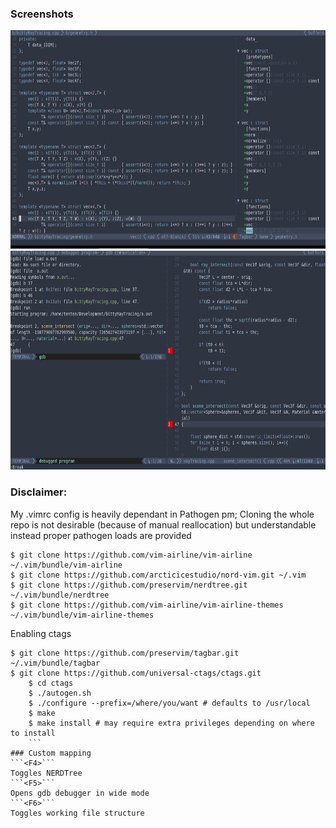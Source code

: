 ### Screenshots
<center><img src="1.png" width="600" height="350" /></center>
<center><img src="2.png" width="600" height="350" /></center>

### Disclaimer: 
My .vimrc config is heavily dependant in Pathogen pm; Cloning the whole repo is not desirable (because of manual reallocation) but understandable 
instead proper pathogen loads are provided 

```
$ git clone https://github.com/vim-airline/vim-airline ~/.vim/bundle/vim-airline
$ git clone https://github.com/arcticicestudio/nord-vim.git ~/.vim
$ git clone https://github.com/preservim/nerdtree.git ~/.vim/bundle/nerdtree
$ git clone https://github.com/vim-airline/vim-airline-themes ~/.vim/bundle/vim-airline-themes

```

Enabling ctags

```
$ git clone https://github.com/preservim/tagbar.git ~/.vim/bundle/tagbar
$ git clone https://github.com/universal-ctags/ctags.git
    $ cd ctags
    $ ./autogen.sh
    $ ./configure --prefix=/where/you/want # defaults to /usr/local
    $ make
    $ make install # may require extra privileges depending on where to install
    ```
### Custom mapping
```<F4>```
Toggles NERDTree
```<F5>```
Opens gdb debugger in wide mode
```<F6>```
Toggles working file structure

